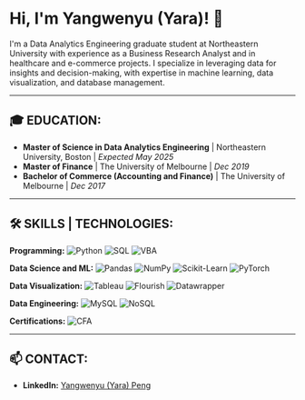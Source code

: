 # Hi, I'm Yangwenyu (Yara)! 👋

I'm a Data Analytics Engineering graduate student at Northeastern University with experience as a Business Research Analyst and in healthcare and e-commerce projects. I specialize in leveraging data for insights and decision-making, with expertise in machine learning, data visualization, and database management.

---

## 🎓 EDUCATION:
- **Master of Science in Data Analytics Engineering** | Northeastern University, Boston | *Expected May 2025*
- **Master of Finance** | The University of Melbourne | *Dec 2019*
- **Bachelor of Commerce (Accounting and Finance)** | The University of Melbourne | *Dec 2017*

---

## 🛠️ SKILLS | TECHNOLOGIES:

**Programming:**
![Python](https://img.shields.io/badge/-Python-3776AB?logo=python&logoColor=white)
![SQL](https://img.shields.io/badge/-SQL-336791?logo=postgresql&logoColor=white)
![VBA](https://img.shields.io/badge/-VBA-217346?logo=microsoft-excel&logoColor=white)

**Data Science and ML:**
![Pandas](https://img.shields.io/badge/-Pandas-150458?logo=pandas&logoColor=white)
![NumPy](https://img.shields.io/badge/-NumPy-013243?logo=numpy&logoColor=white)
![Scikit-Learn](https://img.shields.io/badge/-Scikit--Learn-F7931E?logo=scikit-learn&logoColor=white)
![PyTorch](https://img.shields.io/badge/-PyTorch-EE4C2C?logo=pytorch&logoColor=white)


**Data Visualization:**
![Tableau](https://img.shields.io/badge/-Tableau-E97627?logo=tableau&logoColor=white)
![Flourish](https://img.shields.io/badge/-Flourish-5B67F4?logo=datawrapper&logoColor=white)
![Datawrapper](https://img.shields.io/badge/-Datawrapper-002D72?logo=datawrapper&logoColor=white)

**Data Engineering:**
![MySQL](https://img.shields.io/badge/-MySQL-4479A1?logo=mysql&logoColor=white)
![NoSQL](https://img.shields.io/badge/-NoSQL-4DB33D?logo=mongodb&logoColor=white)

**Certifications:**
![CFA](https://img.shields.io/badge/-CFA%20Level%20I-003366?logo=cfa-institute&logoColor=white)

---

## 📫 CONTACT:
- **LinkedIn:** [Yangwenyu (Yara) Peng](https://www.linkedin.com/in/yarap)
